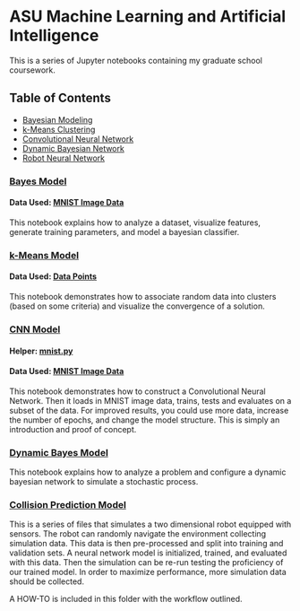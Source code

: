 # ASU Machine Learning and Artificial Intelligence

This is a series of Jupyter notebooks containing my graduate school coursework.

## Table of Contents
- [Bayesian Modeling](#bayes-model)
- [k-Means Clustering](#k-means-model)
- [Convolutional Neural Network](#cnn-model)
- [Dynamic Bayesian Network](#dynamic-bayes-model)
- [Robot Neural Network](#collision-prediction-model)

### [Bayes Model](https://github.com/joshua-robison/ASU-GradSchool/blob/master/Notebooks/bayes_model.ipynb)
#### Data Used: [MNIST Image Data](https://github.com/joshua-robison/ASU-GradSchool/blob/master/Datasets/bayes_data)
This notebook explains how to analyze a dataset, visualize features, generate training parameters, and model a bayesian classifier.

### [k-Means Model](https://github.com/joshua-robison/ASU-GradSchool/blob/master/Notebooks/clustering_model.ipynb)
#### Data Used: [Data Points](https://github.com/joshua-robison/ASU-GradSchool/blob/master/Datasets/)
This notebook demonstrates how to associate random data into clusters (based on some criteria) and visualize the convergence of a solution.

### [CNN Model](https://github.com/joshua-robison/ASU-GradSchool/blob/master/Notebooks/cnn_model.ipynb)
#### Helper: [mnist.py](https://github.com/joshua-robison/ASU-GradSchool/blob/master/Notebooks/mnist.py)
#### Data Used: [MNIST Image Data](https://github.com/joshua-robison/ASU-GradSchool/blob/master/Datasets/cnn_data)
This notebook demonstrates how to construct a Convolutional Neural Network. Then it loads in MNIST image data, trains, tests and evaluates
on a subset of the data. For improved results, you could use more data, increase the number of epochs, and change the model structure.
This is simply an introduction and proof of concept.

### [Dynamic Bayes Model](https://github.com/joshua-robison/ASU-GradSchool/blob/master/Notebooks/dynamic_bayes_network.ipynb)
This notebook explains how to analyze a problem and configure a dynamic bayesian network to simulate a stochastic process.

### [Collision Prediction Model](https://github.com/joshua-robison/ASU-GradSchool/blob/master/Notebooks/RobotModel/)
This is a series of files that simulates a two dimensional robot equipped with sensors. The robot can randomly navigate the environment
collecting simulation data. This data is then pre-processed and split into training and validation sets. A neural network
model is initialized, trained, and evaluated with this data. Then the simulation can be re-run testing the proficiency of
our trained model. In order to maximize performance, more simulation data should be collected.

A HOW-TO is included in this folder with the workflow outlined.

